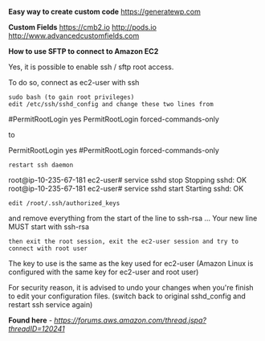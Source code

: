 **Easy way to create custom code**
https://generatewp.com

**Custom Fields**
https://cmb2.io
http://pods.io
http://www.advancedcustomfields.com




**How to use SFTP to connect to Amazon EC2**

Yes, it is possible to enable ssh / sftp root access.

To do so, connect as ec2-user with ssh

    sudo bash (to gain root privileges)
    edit /etc/ssh/sshd_config and change these two lines from


#PermitRootLogin yes
PermitRootLogin forced-commands-only

to

PermitRootLogin yes
#PermitRootLogin forced-commands-only

    restart ssh daemon


root@ip-10-235-67-181 ec2-user# service sshd stop
Stopping sshd: OK
root@ip-10-235-67-181 ec2-user# service sshd start
Starting sshd: OK

    edit /root/.ssh/authorized_keys


and remove everything from the start of the line to ssh-rsa ...
Your new line MUST start with ssh-rsa

    then exit the root session, exit the ec2-user session and try to connect with root user


The key to use is the same as the key used for ec2-user (Amazon Linux is configured with the same key for ec2-user and root user)

For security reason, it is advised to undo your changes when you're finish to edit your configuration files. (switch back to original sshd_config and restart ssh service again)

**Found here** - *https://forums.aws.amazon.com/thread.jspa?threadID=120241*
